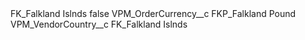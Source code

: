 <?xml version="1.0" encoding="UTF-8"?>
<CustomMetadata xmlns="http://soap.sforce.com/2006/04/metadata" xmlns:xsi="http://www.w3.org/2001/XMLSchema-instance" xmlns:xsd="http://www.w3.org/2001/XMLSchema">
    <label>FK_Falkland Islnds</label>
    <protected>false</protected>
    <values>
        <field>VPM_OrderCurrency__c</field>
        <value xsi:type="xsd:string">FKP_Falkland Pound</value>
    </values>
    <values>
        <field>VPM_VendorCountry__c</field>
        <value xsi:type="xsd:string">FK_Falkland Islnds</value>
    </values>
</CustomMetadata>
